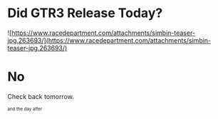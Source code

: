 # Did GTR3 Release Today?

![https://www.racedepartment.com/attachments/simbin-teaser-jpg.263693/](https://www.racedepartment.com/attachments/simbin-teaser-jpg.263693/)

# No
















Check back tomorrow.

<sub><sup>and the day after</sup></sub>
